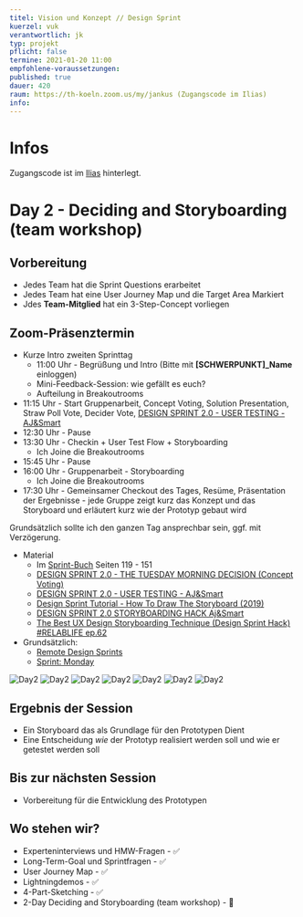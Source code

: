 ```yaml
---
titel: Vision und Konzept // Design Sprint
kuerzel: vuk
verantwortlich: jk
typ: projekt
pflicht: false
termine: 2021-01-20 11:00
empfohlene-voraussetzungen: 
published: true
dauer: 420
raum: https://th-koeln.zoom.us/my/jankus (Zugangscode im Ilias)
info: 
---
```


# Infos

Zugangscode ist im [Ilias](https://ilias.th-koeln.de/goto.php?target=fold_1658174&client_id=ILIAS_FH_Koeln) hinterlegt.

# Day 2 - Deciding and Storyboarding (team workshop)

## Vorbereitung

* Jedes Team hat die Sprint Questions erarbeitet
* Jedes Team hat eine User Journey Map und die Target Area Markiert
* Jdes **Team-Mitglied** hat ein 3-Step-Concept vorliegen

## Zoom-Präsenztermin

* Kurze Intro zweiten Sprinttag
	* 11:00 Uhr - Begrüßung und Intro (Bitte mit **[SCHWERPUNKT]_Name** einloggen)
	* Mini-Feedback-Session: wie gefällt es euch?
	* Aufteilung in Breakoutrooms
* 11:15 Uhr - Start Gruppenarbeit, Concept Voting, Solution Presentation, Straw Poll Vote, Decider Vote, [DESIGN SPRINT 2.0 - USER TESTING - AJ&Smart](https://www.youtube.com/watch?v=8AKWYH1EzJI)
* 12:30 Uhr - Pause
* 13:30 Uhr - Checkin + User Test Flow + Storyboarding
	* Ich Joine die Breakoutrooms
* 15:45 Uhr - Pause
* 16:00 Uhr - Gruppenarbeit - Storyboarding
	* Ich Joine die Breakoutrooms
* 17:30 Uhr - Gemeinsamer Checkout des Tages, Resüme, Präsentation der Ergebnisse - jede Gruppe zeigt kurz das Konzept und das Storyboard und erläutert kurz wie der Prototyp gebaut wird

Grundsätzlich sollte ich den ganzen Tag ansprechbar sein, ggf. mit Verzögerung.

* Material
	* Im [Sprint-Buch](https://www.thesprintbook.com/) Seiten 119 - 151
	* [DESIGN SPRINT 2.0 - THE TUESDAY MORNING DECISION (Concept Voting)](https://www.youtube.com/watch?v=YW2ifUTVd_E)
	* [DESIGN SPRINT 2.0 - USER TESTING - AJ&Smart](https://www.youtube.com/watch?v=8AKWYH1EzJI)
	* [Design Sprint Tutorial - How To Draw The Storyboard (2019)](https://www.youtube.com/watch?v=yav4HN26XT8)
	* [DESIGN SPRINT 2.0 STORYBOARDING HACK Aj&Smart](https://www.youtube.com/watch?v=y5pSBgQUezQ)	
	* [The Best UX Design Storyboarding Technique (Design Sprint Hack) #RELABLIFE ep.62](https://www.youtube.com/watch?v=GukAT_S8WH8)
* Grundsätzlich:
	* [Remote Design Sprints](https://www.youtube.com/playlist?list=PLxk9zj3EDi0VzC4BmYsOpxPBPeJh7ujEq)
	* [Sprint: Monday](https://www.youtube.com/watch?v=7zOBMxRYJ7I&list=PLNKW8GAxivxcwqF2OU7UvjkT_lPMqz_C8)

![Day2](/mi-master-vuk/assets/images/DesignSprint/sprint2-4.png)
![Day2](/mi-master-vuk/assets/images/DesignSprint/day2-1.jpg)
![Day2](/mi-master-vuk/assets/images/DesignSprint/day2-2.jpg)
![Day2](/mi-master-vuk/assets/images/DesignSprint/day2-3.jpg)
![Day2](/mi-master-vuk/assets/images/DesignSprint/day2-4.jpg)
![Day2](/mi-master-vuk/assets/images/DesignSprint/day2-5.jpg)
![Day2](/mi-master-vuk/assets/images/DesignSprint/day2-6.jpg)

## Ergebnis der Session

* Ein Storyboard das als Grundlage für den Prototypen Dient
* Eine Entscheidung _wie_ der Prototyp realisiert werden soll und wie er getestet werden soll

## Bis zur nächsten Session

* Vorbereitung für die Entwicklung des Prototypen

## Wo stehen wir?

* Experteninterviews und HMW-Fragen - ✅
* Long-Term-Goal und Sprintfragen - ✅
* User Journey Map - ✅
* Lightningdemos - ✅
* 4-Part-Sketching - ✅
* 2-Day Deciding and Storyboarding (team workshop) - 🚧